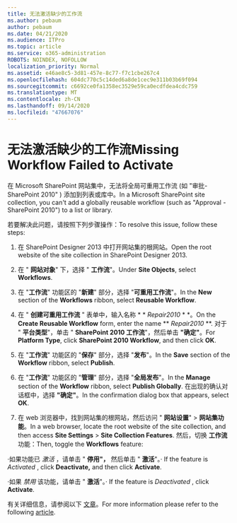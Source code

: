 ```yaml
---
title: 无法激活缺少的工作流
ms.author: pebaum
author: pebaum
ms.date: 04/21/2020
ms.audience: ITPro
ms.topic: article
ms.service: o365-administration
ROBOTS: NOINDEX, NOFOLLOW
localization_priority: Normal
ms.assetid: e46ae8c5-3d81-457e-8c77-f7c1cbe267c4
ms.openlocfilehash: 604dc770c5c14ded6a8de1cec9e311b03b69f094
ms.sourcegitcommit: c6692ce0fa1358ec3529e59ca0ecdfdea4cdc759
ms.translationtype: MT
ms.contentlocale: zh-CN
ms.lasthandoff: 09/14/2020
ms.locfileid: "47667076"
---
```

# <a name="missing-workflow-failed-to-activate"></a><span data-ttu-id="8e044-102">无法激活缺少的工作流</span><span class="sxs-lookup"><span data-stu-id="8e044-102">Missing Workflow Failed to Activate</span></span>

<span data-ttu-id="8e044-103">在 Microsoft SharePoint 网站集中，无法将全局可重用工作流 (如 "审批-SharePoint 2010" ) 添加到列表或库中。</span><span class="sxs-lookup"><span data-stu-id="8e044-103">In a Microsoft SharePoint site collection, you can't add a globally reusable workflow (such as "Approval - SharePoint 2010") to a list or library.</span></span>
  
<span data-ttu-id="8e044-104">若要解决此问题，请按照下列步骤操作：</span><span class="sxs-lookup"><span data-stu-id="8e044-104">To resolve this issue, follow these steps:</span></span> 
  
1. <span data-ttu-id="8e044-105">在 SharePoint Designer 2013 中打开网站集的根网站。</span><span class="sxs-lookup"><span data-stu-id="8e044-105">Open the root website of the site collection in SharePoint Designer 2013.</span></span>
  
2. <span data-ttu-id="8e044-106">在 " **网站对象**" 下，选择 " **工作流**"。</span><span class="sxs-lookup"><span data-stu-id="8e044-106">Under **Site Objects**, select **Workflows**.</span></span> 
  
3. <span data-ttu-id="8e044-107">在 "**工作流**" 功能区的 "**新建**" 部分，选择 "**可重用工作流**"。</span><span class="sxs-lookup"><span data-stu-id="8e044-107">In the **New** section of the **Workflows** ribbon, select **Reusable Workflow**.</span></span> 
  
4. <span data-ttu-id="8e044-108">在 " **创建可重用工作流** " 表单中，输入名称 \* \* *Repair2010* \* \*。</span><span class="sxs-lookup"><span data-stu-id="8e044-108">On the **Create Reusable Workflow** form, enter the name \*\* *Repair2010* \*\*.</span></span> <span data-ttu-id="8e044-109">对于 " **平台类型**"，单击 " **SharePoint 2010 工作流**"，然后单击 **"确定"**。</span><span class="sxs-lookup"><span data-stu-id="8e044-109">For **Platform Type**, click **SharePoint 2010 Workflow**, and then click **OK**.</span></span> 
  
1. <span data-ttu-id="8e044-110">在 "**工作流**" 功能区的 "**保存**" 部分，选择 "**发布**"。</span><span class="sxs-lookup"><span data-stu-id="8e044-110">In the **Save** section of the **Workflow** ribbon, select **Publish**.</span></span> 
  
2. <span data-ttu-id="8e044-111">在 "**工作流**" 功能区的 "**管理**" 部分，选择 "**全局发布**"。</span><span class="sxs-lookup"><span data-stu-id="8e044-111">In the **Manage** section of the **Workflow** ribbon, select **Publish Globally**.</span></span> <span data-ttu-id="8e044-112">在出现的确认对话框中，选择 **"确定"**。</span><span class="sxs-lookup"><span data-stu-id="8e044-112">In the confirmation dialog box that appears, select **OK**.</span></span> 
  
3. <span data-ttu-id="8e044-113">在 web 浏览器中，找到网站集的根网站，然后访问 " **网站设置**" \> **网站集功能**。</span><span class="sxs-lookup"><span data-stu-id="8e044-113">In a web browser, locate the root website of the site collection, and then access **Site Settings** \> **Site Collection Features**.</span></span> <span data-ttu-id="8e044-114">然后，切换 **工作流** 功能：</span><span class="sxs-lookup"><span data-stu-id="8e044-114">Then, toggle the **Workflows** feature:</span></span> 
  
<span data-ttu-id="8e044-115">·如果功能已  *激活*  ，请单击 " **停用"，** 然后单击 " **激活**"。</span><span class="sxs-lookup"><span data-stu-id="8e044-115">· If the feature is  *Activated*  , click **Deactivate,** and then click **Activate**.</span></span> 
  
<span data-ttu-id="8e044-116">·如果  *禁用*  该功能，请单击 " **激活**"。</span><span class="sxs-lookup"><span data-stu-id="8e044-116">· If the feature is  *Deactivated*  , click **Activate**.</span></span> 
  
<span data-ttu-id="8e044-117">有关详细信息，请参阅以下 [文章](https://go.microsoft.com/fwlink/?linkid=2047770&amp;clcid=0x409)。</span><span class="sxs-lookup"><span data-stu-id="8e044-117">For more information please refer to the following [article](https://go.microsoft.com/fwlink/?linkid=2047770&amp;clcid=0x409).</span></span>
  


